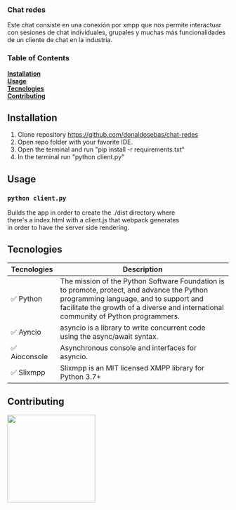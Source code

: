 ### Chat redes
Este chat consiste en una conexión por xmpp que nos permite interactuar con sesiones de chat individuales, grupales y muchas más funcionalidades de un cliente de chat en la industria.

### Table of Contents
**[Installation](#Installation)**<br>
**[Usage](#Usage)**<br>
**[Tecnologies](#Tecnologies)**<br>
**[Contributing](#Contributing)**<br>

## Installation

1. Clone repository https://github.com/donaldosebas/chat-redes <br/>
2. Open repo folder with your favorite IDE.
3. Open the terminal and run "pip install -r requirements.txt"
5. In the terminal run "python client.py"

## Usage
### `python client.py`

Builds the app in order to create the ./dist directory where <br/>
there's a index.html with a client.js that webpack generates <br/>
in order to have the server side rendering. <br/>

## Tecnologies 
Tecnologies    | Description
----------------|---------------------------------------------------------
✅ Python       | The mission of the Python Software Foundation is to promote, protect, and advance the Python programming language, and to support and facilitate the growth of a diverse and international community of Python programmers. 
✅ Ayncio    	| asyncio is a library to write concurrent code using the async/await syntax.
✅ Aioconsole	    	| Asynchronous console and interfaces for asyncio.
✅ Slixmpp     	| Slixmpp is an MIT licensed XMPP library for Python 3.7+

## Contributing
<a href="https://github.com/donaldosebas"><img src="https://avatars.githubusercontent.com/u/54748964?v=4" height="200"></a>
